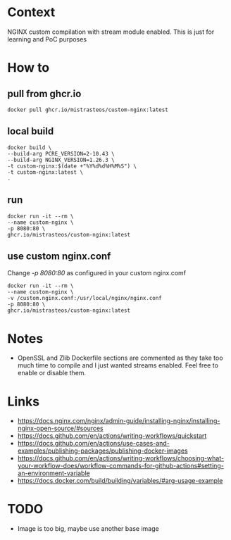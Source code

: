 # Context
NGINX custom compilation with stream module enabled. This is just for learning and PoC purposes

# How to
## pull from ghcr.io
```docker pull ghcr.io/mistrasteos/custom-nginx:latest```

## local build
```
docker build \
--build-arg PCRE_VERSION=2-10.43 \
--build-arg NGINX_VERSION=1.26.3 \
-t custom-nginx:$(date +"%Y%d%d%H%M%S") \
-t custom-nginx:latest \
.
```

## run
```
docker run -it --rm \
--name custom-nginx \
-p 8080:80 \
ghcr.io/mistrasteos/custom-nginx:latest
```

## use custom nginx.conf
Change *-p 8080:80* as configured in your custom nginx.comf

```
docker run -it --rm \
--name custom-nginx \
-v /custom.nginx.conf:/usr/local/nginx/nginx.conf
-p 8080:80 \
ghcr.io/mistrasteos/custom-nginx:latest
```

# Notes
* OpenSSL and Zlib Dockerfile sections are commented as they take too much time to compile and I just wanted streams enabled. Feel free to enable or disable them.

# Links
* https://docs.nginx.com/nginx/admin-guide/installing-nginx/installing-nginx-open-source/#sources
* https://docs.github.com/en/actions/writing-workflows/quickstart
* https://docs.github.com/en/actions/use-cases-and-examples/publishing-packages/publishing-docker-images
* https://docs.github.com/en/actions/writing-workflows/choosing-what-your-workflow-does/workflow-commands-for-github-actions#setting-an-environment-variable
* https://docs.docker.com/build/building/variables/#arg-usage-example

# TODO
* Image is too big, maybe use another base image
